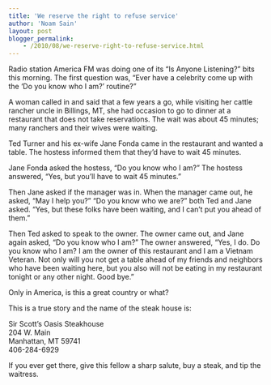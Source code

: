 ```yaml
---
title: 'We reserve the right to refuse service'
author: 'Noam Sain'
layout: post
blogger_permalink:
    - /2010/08/we-reserve-right-to-refuse-service.html
---
```


Radio station America FM was doing one of its “Is Anyone Listening?” bits this morning. The first question was, “Ever have a celebrity come up with the ‘Do you know who I am?’ routine?”  
  
A woman called in and said that a few years a go, while visiting her cattle rancher uncle in Billings, MT, she had occasion to go to dinner at a restaurant that does not take reservations. The wait was about 45 minutes; many ranchers and their wives were waiting.

Ted Turner and his ex-wife Jane Fonda came in the restaurant and wanted a table. The hostess informed them that they’d have to wait 45 minutes.

Jane Fonda asked the hostess, “Do you know who I am?” The hostess answered, “Yes, but you’ll have to wait 45 minutes.”

Then Jane asked if the manager was in. When the manager came out, he asked, “May I help you?” “Do you know who we are?” both Ted and Jane asked. “Yes, but these folks have been waiting, and I can’t put you ahead of them.”

Then Ted asked to speak to the owner. The owner came out, and Jane again asked, “Do you know who I am?” The owner answered, “Yes, I do. Do you know who I am? I am the owner of this restaurant and I am a Vietnam Veteran. Not only will you not get a table ahead of my friends and neighbors who have been waiting here, but you also will not be eating in my restaurant tonight or any other night. Good bye.”

Only in America, is this a great country or what?

This is a true story and the name of the steak house is:

Sir Scott’s Oasis Steakhouse  
204 W. Main  
Manhattan, MT 59741  
406-284-6929

If you ever get there, give this fellow a sharp salute, buy a steak, and tip the waitress.